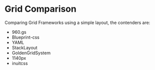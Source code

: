 Grid Comparison
==

Comparing Grid Frameworks using a simple layout, the contenders are:
+ 960.gs
+ Blueprint-css
+ YAML
+ StackLayout
+ GoldenGridSystem
+ 1140px
+ inuitcss
